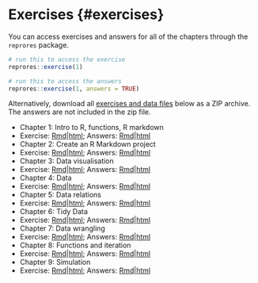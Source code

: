 # Exercises {#exercises}

You can access exercises and answers for all of the chapters through the <code class='package'>reprores</code> package.


```r
# run this to access the exercise
reprores::exercise(1)

# run this to access the answers
reprores::exercise(1, answers = TRUE)
```

Alternatively, download all [exercises and data files](exercises/exercises.zip) below as a ZIP archive. The answers are not included in the zip file.

* Chapter 1: Intro to R, functions, R markdown
* Exercise: [Rmd](exercises/01_intro_exercise.Rmd)|[html](exercises/01_intro_exercise.html); Answers: [Rmd](exercises/01_intro_answers.Rmd)|[html](exercises/01_intro_answers.html)
* Chapter 2: Create an R Markdown project
* Exercise: [Rmd](exercises/02_repro_exercise.Rmd)|[html](exercises/02_repro_exercise.html); Answers: [Rmd](exercises/02_repro_answers.Rmd)|[html](exercises/02_repro_answers.html)
* Chapter 3: Data visualisation
* Exercise: [Rmd](exercises/03_ggplot_exercise.Rmd)|[html](exercises/03_ggplot_exercise.html); Answers: [Rmd](exercises/03_ggplot_answers.Rmd)|[html](exercises/03_ggplot_answers.html)
* Chapter 4: Data
* Exercise: [Rmd](exercises/04_data_exercise.Rmd)|[html](exercises/04_data_exercise.html); Answers: [Rmd](exercises/04_data_answers.Rmd)|[html](exercises/04_data_answers.html)
* Chapter 5: Data relations
* Exercise: [Rmd](exercises/05_joins_exercise.Rmd)|[html](exercises/05_joins_exercise.html); Answers: [Rmd](exercises/05_joins_answers.Rmd)|[html](exercises/05_joins_answers.html)
* Chapter 6: Tidy Data
* Exercise: [Rmd](exercises/06_tidyr_exercise.Rmd)|[html](exercises/06_tidyr_exercise.html); Answers: [Rmd](exercises/06_tidyr_answers.Rmd)|[html](exercises/06_tidyr_answers.html)
* Chapter 7: Data wrangling
* Exercise: [Rmd](exercises/07_dplyr_exercise.Rmd)|[html](exercises/07_dplyr_exercise.html); Answers: [Rmd](exercises/07_dplyr_answers.Rmd)|[html](exercises/07_dplyr_answers.html)
* Chapter 8: Functions and iteration
* Exercise: [Rmd](exercises/08_func_exercise.Rmd)|[html](exercises/08_func_exercise.html); Answers: [Rmd](exercises/08_func_answers.Rmd)|[html](exercises/08_func_answers.html)
* Chapter 9: Simulation
* Exercise: [Rmd](exercises/09_sim_exercise.Rmd)|[html](exercises/09_sim_exercise.html); Answers: [Rmd](exercises/09_sim_answers.Rmd)|[html](exercises/09_sim_answers.html)



